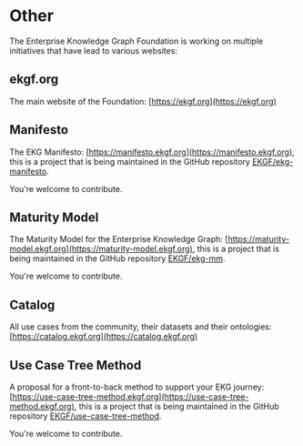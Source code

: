 # Other

The Enterprise Knowledge Graph Foundation is working on multiple initiatives that
have lead to various websites:

## ekgf.org

The main website of the Foundation: [https://ekgf.org](https://ekgf.org)

## Manifesto

The EKG Manifesto:
[https://manifesto.ekgf.org](https://manifesto.ekgf.org),
this is a project that is being maintained in the GitHub repository
[EKGF/ekg-manifesto](https://github.com/EKGF/ekg-manifesto).

You're welcome to contribute.

## Maturity Model

The Maturity Model for the Enterprise Knowledge Graph:
[https://maturity-model.ekgf.org](https://maturity-model.ekgf.org),
this is a project that is being maintained in the GitHub repository
[EKGF/ekg-mm](https://github.com/EKGF/ekg-mm).

You're welcome to contribute.

## Catalog

All use cases from the community, their datasets and their ontologies:
[https://catalog.ekgf.org](https://catalog.ekgf.org)

## Use Case Tree Method

A proposal for a front-to-back method to support your EKG journey:
[https://use-case-tree-method.ekgf.org](https://use-case-tree-method.ekgf.org),
this is a project that is being maintained in the GitHub repository
[EKGF/use-case-tree-method](https://github.com/EKGF/use-case-tree-method).

You're welcome to contribute.